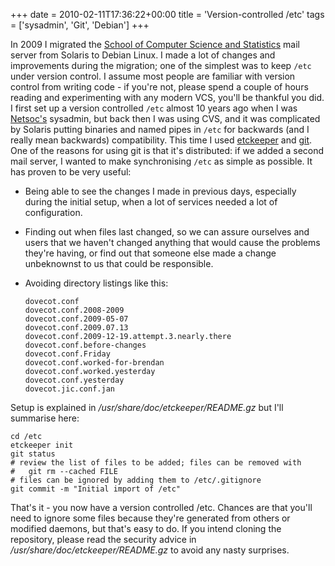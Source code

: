 +++
date = 2010-02-11T17:36:22+00:00
title = 'Version-controlled /etc'
tags = ['sysadmin', 'Git', 'Debian']
+++

In 2009 I migrated the [School of Computer Science and
Statistics](https://www.scss.tcd.ie/) mail server from Solaris to Debian Linux.
I made a lot of changes and improvements during the migration; one of the
simplest was to keep `/etc` under version control. I assume most people are
familiar with version control from writing code - if you're not, please spend a
couple of hours reading and experimenting with any modern VCS, you'll be
thankful you did. I first set up a version controlled `/etc` almost 10 years ago
when I was [Netsoc's](https://www.netsoc.tcd.ie/) sysadmin, but back then I was
using CVS, and it was complicated by Solaris putting binaries and named pipes in
`/etc` for backwards (and I really mean backwards) compatibility. This time I
used [etckeeper](https://etckeeper.branchable.com/) and
[git](https://git-scm.com/). One of the reasons for using git is that it's
distributed: if we added a second mail server, I wanted to make synchronising
`/etc` as simple as possible. It has proven to be very useful:

- Being able to see the changes I made in previous days, especially during the
  initial setup, when a lot of services needed a lot of configuration.

- Finding out when files last changed, so we can assure ourselves and users that
  we haven't changed anything that would cause the problems they're having, or
  find out that someone else made a change unbeknownst to us that could be
  responsible.

- Avoiding directory listings like this:

  ```
  dovecot.conf
  dovecot.conf.2008-2009
  dovecot.conf.2009-05-07
  dovecot.conf.2009.07.13
  dovecot.conf.2009-12-19.attempt.3.nearly.there
  dovecot.conf.before-changes
  dovecot.conf.Friday
  dovecot.conf.worked-for-brendan
  dovecot.conf.worked.yesterday
  dovecot.conf.yesterday
  dovecot.jic.conf.jan
  ```

Setup is explained in _/usr/share/doc/etckeeper/README.gz_ but I'll summarise
here:

```shell
cd /etc
etckeeper init
git status
# review the list of files to be added; files can be removed with
#   git rm --cached FILE
# files can be ignored by adding them to /etc/.gitignore
git commit -m "Initial import of /etc"
```

That's it - you now have a version controlled /etc. Chances are that you'll need
to ignore some files because they're generated from others or modified daemons,
but that's easy to do. If you intend cloning the repository, please read the
security advice in _/usr/share/doc/etckeeper/README.gz_ to avoid any nasty
surprises.
